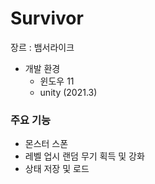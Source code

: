 # Survivor

장르 : 뱀서라이크

* 개발 환경 
    * 윈도우 11
    * unity (2021.3)
 
### 주요 기능
 * 몬스터 스폰
 * 레벨 업시 랜덤 무기 획득 및 강화
 * 상태 저장 및 로드
